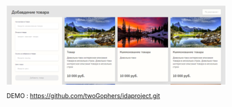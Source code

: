 ![Иллюстрация к проекту](https://github.com/twoGophers/idaproject/raw/master/assets/images/Screenshot1.png)


DEMO : https://github.com/twoGophers/idaproject.git